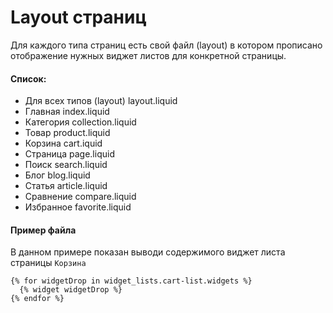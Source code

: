 # Layout страниц

Для каждого типа страниц есть свой файл (layout) в котором прописано отображение нужных виджет листов для конкретной страницы.

#### Список:

- Для всех типов (layout)	layout.liquid
- Главная	index.liquid
- Категория	collection.liquid
- Товар	product.liquid
- Корзина	cart.iquid
- Страница	page.liquid
- Поиск	search.liquid
- Блог	blog.liquid
- Статья	article.liquid 
- Сравнение	compare.liquid 
- Избранное	favorite.liquid 

#### Пример файла

В данном примере показан выводи содержимого виджет листа страницы `Корзина`

```
{% for widgetDrop in widget_lists.cart-list.widgets %}
  {% widget widgetDrop %}
{% endfor %}
```